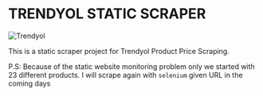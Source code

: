 # TRENDYOL STATIC SCRAPER

![Trendyol](https://play-lh.googleusercontent.com/5P0mDnYP_3Wl-EZDbnCGr8CZbUV1pdEvbUAd6qrBdyZH9krHmdx6bSaUcNL15eFDvxU)

This is a static scraper project for Trendyol Product Price Scraping. 

 P.S: Because of the static website monitoring problem only we started with 23 different products. I will scrape again with `selenium` given URL in the coming days 
